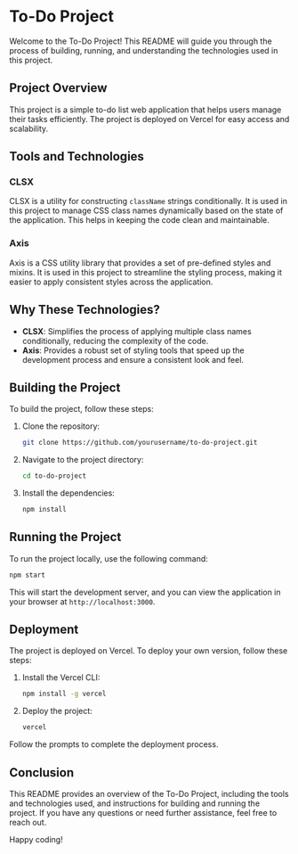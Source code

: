 # To-Do Project

Welcome to the To-Do Project! This README will guide you through the process of building, running, and understanding the technologies used in this project.

## Project Overview

This project is a simple to-do list web application that helps users manage their tasks efficiently. The project is deployed on Vercel for easy access and scalability.

## Tools and Technologies

### CLSX

CLSX is a utility for constructing `className` strings conditionally. It is used in this project to manage CSS class names dynamically based on the state of the application. This helps in keeping the code clean and maintainable.

### Axis

Axis is a CSS utility library that provides a set of pre-defined styles and mixins. It is used in this project to streamline the styling process, making it easier to apply consistent styles across the application.

## Why These Technologies?

- **CLSX**: Simplifies the process of applying multiple class names conditionally, reducing the complexity of the code.
- **Axis**: Provides a robust set of styling tools that speed up the development process and ensure a consistent look and feel.

## Building the Project

To build the project, follow these steps:

1. Clone the repository:
   ```bash
   git clone https://github.com/yourusername/to-do-project.git
   ```
2. Navigate to the project directory:
   ```bash
   cd to-do-project
   ```
3. Install the dependencies:
   ```bash
   npm install
   ```

## Running the Project

To run the project locally, use the following command:

```bash
npm start
```

This will start the development server, and you can view the application in your browser at `http://localhost:3000`.

## Deployment

The project is deployed on Vercel. To deploy your own version, follow these steps:

1. Install the Vercel CLI:
   ```bash
   npm install -g vercel
   ```
2. Deploy the project:
   ```bash
   vercel
   ```

Follow the prompts to complete the deployment process.

## Conclusion

This README provides an overview of the To-Do Project, including the tools and technologies used, and instructions for building and running the project. If you have any questions or need further assistance, feel free to reach out.

Happy coding!
